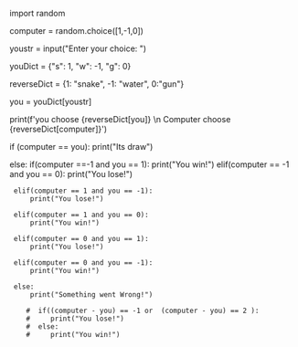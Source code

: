 import random

computer = random.choice([1,-1,0])

youstr = input("Enter your choice: ")

youDict = {"s": 1, "w": -1, "g": 0}

reverseDict = {1: "snake", -1: "water", 0:"gun"}

you = youDict[youstr]


print(f'you choose {reverseDict[you]} \n Computer choose {reverseDict[computer]}')

if (computer == you):
    print("Its draw")

else:
     if(computer ==-1 and you == 1): 
        print("You win!")
     elif(computer == -1 and you == 0):
         print("You lose!")   

     elif(computer == 1 and you == -1):
         print("You lose!")

     elif(computer == 1 and you == 0):
         print("You win!")

     elif(computer == 0 and you == 1):
         print("You lose!")

     elif(computer == 0 and you == -1):
         print("You win!")
     
     else:
         print("Something went Wrong!")

        #  if((computer - you) == -1 or  (computer - you) == 2 ):
        #     print("You lose!")
        #  else:
        #     print("You win!") 
